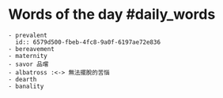# Words of the day #daily_words
	- prevalent
	  id:: 6579d500-fbeb-4fc8-9a0f-6197ae72e836
	- bereavement
	- maternity
	- savor 品嚐
	- albatross :<-> 無法擺脫的苦惱
	- dearth
	- banality